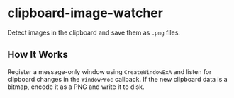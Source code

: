 # clipboard-image-watcher

Detect images in the clipboard and save them as `.png` files.

## How It Works

Register a message-only window using `CreateWindowExA` and listen for clipboard changes in the
`WindowProc` callback. If the new clipboard data is a bitmap, encode it as a PNG and write it to disk.
